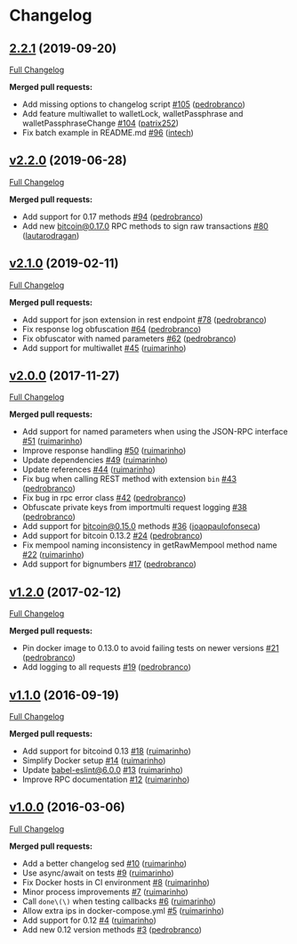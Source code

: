 # Changelog

## [2.2.1](https://github.com/ruimarinho/bitcoin-core/tree/2.2.1) (2019-09-20)

[Full Changelog](https://github.com/ruimarinho/bitcoin-core/compare/v2.2.0...2.2.1)

**Merged pull requests:**

- Add missing options to changelog script [\#105](https://github.com/ruimarinho/bitcoin-core/pull/105) ([pedrobranco](https://github.com/pedrobranco))
- Add feature multiwallet to walletLock, walletPassphrase and walletPassphraseChange [\#104](https://github.com/ruimarinho/bitcoin-core/pull/104) ([patrix252](https://github.com/patrix252))
- Fix batch example in README.md [\#96](https://github.com/ruimarinho/bitcoin-core/pull/96) ([intech](https://github.com/intech))

## [v2.2.0](https://github.com/ruimarinho/bitcoin-core/tree/v2.2.0) (2019-06-28)

[Full Changelog](https://github.com/ruimarinho/bitcoin-core/compare/v2.1.0...v2.2.0)

**Merged pull requests:**

- Add support for 0.17 methods [\#94](https://github.com/ruimarinho/bitcoin-core/pull/94) ([pedrobranco](https://github.com/pedrobranco))
- Add new bitcoin@0.17.0 RPC methods to sign raw transactions [\#80](https://github.com/ruimarinho/bitcoin-core/pull/80) ([lautarodragan](https://github.com/lautarodragan))

## [v2.1.0](https://github.com/ruimarinho/bitcoin-core/tree/v2.1.0) (2019-02-11)

[Full Changelog](https://github.com/ruimarinho/bitcoin-core/compare/v2.0.0...v2.1.0)

**Merged pull requests:**

- Add support for json extension in rest endpoint [\#78](https://github.com/ruimarinho/bitcoin-core/pull/78) ([pedrobranco](https://github.com/pedrobranco))
- Fix response log obfuscation [\#64](https://github.com/ruimarinho/bitcoin-core/pull/64) ([pedrobranco](https://github.com/pedrobranco))
- Fix obfuscator with named parameters [\#62](https://github.com/ruimarinho/bitcoin-core/pull/62) ([pedrobranco](https://github.com/pedrobranco))
- Add support for multiwallet [\#45](https://github.com/ruimarinho/bitcoin-core/pull/45) ([ruimarinho](https://github.com/ruimarinho))

## [v2.0.0](https://github.com/ruimarinho/bitcoin-core/tree/v2.0.0) (2017-11-27)

[Full Changelog](https://github.com/ruimarinho/bitcoin-core/compare/v1.2.0...v2.0.0)

**Merged pull requests:**

- Add support for named parameters when using the JSON-RPC interface [\#51](https://github.com/ruimarinho/bitcoin-core/pull/51) ([ruimarinho](https://github.com/ruimarinho))
- Improve response handling [\#50](https://github.com/ruimarinho/bitcoin-core/pull/50) ([ruimarinho](https://github.com/ruimarinho))
- Update dependencies [\#49](https://github.com/ruimarinho/bitcoin-core/pull/49) ([ruimarinho](https://github.com/ruimarinho))
- Update references [\#44](https://github.com/ruimarinho/bitcoin-core/pull/44) ([ruimarinho](https://github.com/ruimarinho))
- Fix bug when calling REST method with extension `bin` [\#43](https://github.com/ruimarinho/bitcoin-core/pull/43) ([pedrobranco](https://github.com/pedrobranco))
- Fix bug in rpc error class [\#42](https://github.com/ruimarinho/bitcoin-core/pull/42) ([pedrobranco](https://github.com/pedrobranco))
- Obfuscate private keys from importmulti request logging [\#38](https://github.com/ruimarinho/bitcoin-core/pull/38) ([pedrobranco](https://github.com/pedrobranco))
- Add support for bitcoin@0.15.0 methods [\#36](https://github.com/ruimarinho/bitcoin-core/pull/36) ([joaopaulofonseca](https://github.com/joaopaulofonseca))
- Add support for bitcoin 0.13.2 [\#24](https://github.com/ruimarinho/bitcoin-core/pull/24) ([pedrobranco](https://github.com/pedrobranco))
- Fix mempool naming inconsistency in getRawMempool method name [\#22](https://github.com/ruimarinho/bitcoin-core/pull/22) ([ruimarinho](https://github.com/ruimarinho))
- Add support for bignumbers [\#17](https://github.com/ruimarinho/bitcoin-core/pull/17) ([pedrobranco](https://github.com/pedrobranco))

## [v1.2.0](https://github.com/ruimarinho/bitcoin-core/tree/v1.2.0) (2017-02-12)

[Full Changelog](https://github.com/ruimarinho/bitcoin-core/compare/v1.1.0...v1.2.0)

**Merged pull requests:**

- Pin docker image to 0.13.0 to avoid failing tests on newer versions [\#21](https://github.com/ruimarinho/bitcoin-core/pull/21) ([pedrobranco](https://github.com/pedrobranco))
- Add logging to all requests [\#19](https://github.com/ruimarinho/bitcoin-core/pull/19) ([pedrobranco](https://github.com/pedrobranco))

## [v1.1.0](https://github.com/ruimarinho/bitcoin-core/tree/v1.1.0) (2016-09-19)

[Full Changelog](https://github.com/ruimarinho/bitcoin-core/compare/v1.0.0...v1.1.0)

**Merged pull requests:**

- Add support for bitcoind 0.13 [\#18](https://github.com/ruimarinho/bitcoin-core/pull/18) ([ruimarinho](https://github.com/ruimarinho))
- Simplify Docker setup [\#14](https://github.com/ruimarinho/bitcoin-core/pull/14) ([ruimarinho](https://github.com/ruimarinho))
- Update babel-eslint@6.0.0 [\#13](https://github.com/ruimarinho/bitcoin-core/pull/13) ([ruimarinho](https://github.com/ruimarinho))
- Improve RPC documentation [\#12](https://github.com/ruimarinho/bitcoin-core/pull/12) ([ruimarinho](https://github.com/ruimarinho))

## [v1.0.0](https://github.com/ruimarinho/bitcoin-core/tree/v1.0.0) (2016-03-06)

[Full Changelog](https://github.com/ruimarinho/bitcoin-core/compare/bd98d0a89faae6ddafc71cf547f387c9c74490b1...v1.0.0)

**Merged pull requests:**

- Add a better changelog sed [\#10](https://github.com/ruimarinho/bitcoin-core/pull/10) ([ruimarinho](https://github.com/ruimarinho))
- Use async/await on tests [\#9](https://github.com/ruimarinho/bitcoin-core/pull/9) ([ruimarinho](https://github.com/ruimarinho))
- Fix Docker hosts in CI environment [\#8](https://github.com/ruimarinho/bitcoin-core/pull/8) ([ruimarinho](https://github.com/ruimarinho))
- Minor process improvements [\#7](https://github.com/ruimarinho/bitcoin-core/pull/7) ([ruimarinho](https://github.com/ruimarinho))
- Call `done\(\)` when testing callbacks [\#6](https://github.com/ruimarinho/bitcoin-core/pull/6) ([ruimarinho](https://github.com/ruimarinho))
- Allow extra ips in docker-compose.yml [\#5](https://github.com/ruimarinho/bitcoin-core/pull/5) ([ruimarinho](https://github.com/ruimarinho))
- Add support for 0.12 [\#4](https://github.com/ruimarinho/bitcoin-core/pull/4) ([ruimarinho](https://github.com/ruimarinho))
- Add new 0.12 version methods [\#3](https://github.com/ruimarinho/bitcoin-core/pull/3) ([pedrobranco](https://github.com/pedrobranco))
